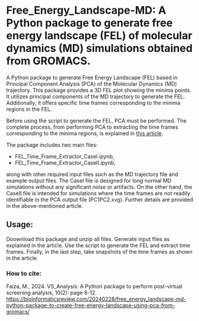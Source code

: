 # Free_Energy_Landscape-MD: A Python package to generate free energy landscape (FEL) of molecular dynamics (MD) simulations obtained from GROMACS.

A Python package to generate Free Energy Landscape (FEL) based in Principal Component Analysis (PCA) of the Molecular Dynamics (MD) trajectory.
This package provides a 3D FEL plot showing the minima points. It utilizes principal components of the MD trajectory to generate the FEL. Additionally, it offers specific time frames corresponding to the minima regions in the FEL.

Before using the script to generate the FEL, PCA must be performed. The complete process, from performing PCA to extracting the time frames corresponding to the minima regions, is explained in [this article](). 

The package includes two main files:

+ FEL_Time_Frame_Extractor_CaseI.ipynb,
+ FEL_Time_Frame_Extractor_CaseII.ipynb,

along with other required input files such as the MD trajectory file and example output files. The CaseI file is designed for long normal MD simulations without any significant noise or artifacts. On the other hand, the CaseII file is intended for simulations where the time frames are not readily identifiable in the PCA output file (PC1PC2.xvg). Further details are provided in the above-mentioned article.

## Usage:
Doownload this package and unzip all files. Generate input files as explained in the article. Use the script to generate the FEL and extract time frames. Finally, in the last step, take snapshots of the time frames as shown in the article.

### How to cite:
Faiza, M., 2024. VS_Analysis: A Python package to perform post-virtual screening analysis, 10(2): page 8-12. https://bioinformaticsreview.com/20240228/free_energy_landscape-md-python-package-to-create-free-energy-landscape-using-pca-from-gromacs/